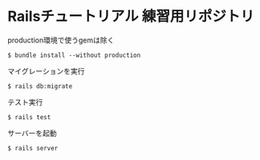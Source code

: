 # Railsチュートリアル 練習用リポジトリ


production環境で使うgemは除く
```
$ bundle install --without production
```

マイグレーションを実行
```
$ rails db:migrate
```

テスト実行
```
$ rails test
```

サーバーを起動
```
$ rails server
```
